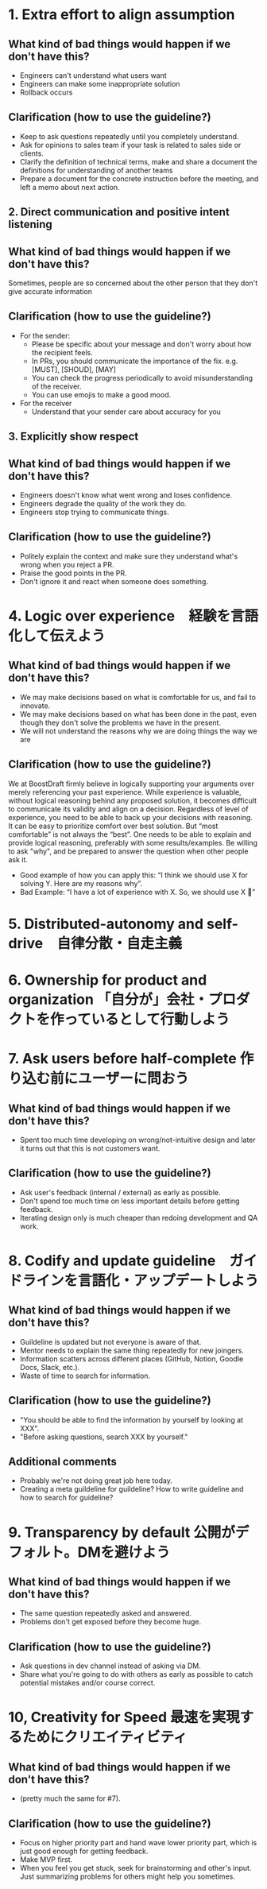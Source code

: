 
# 1. Extra effort to align assumption
## What kind of bad things would happen if we don't have this?
- Engineers can't understand what users want
- Engineers can make some inappropriate solution
- Rollback occurs
## Clarification (how to use the guideline?)
- Keep to ask questions repeatedly until you completely understand.
- Ask for opinions to sales team if your task is related to sales side or clients.
- Clarify the definition of technical terms, make and share a document the definitions for understanding of another teams 
- Prepare a document for the concrete instruction before the meeting, and left  a memo about next action. 

## 2. Direct communication and positive intent listening
## What kind of bad things would happen if we don't have this?
Sometimes, people are so concerned about the other person that they don't give accurate information
## Clarification (how to use the guideline?)
- For the sender:
    - Please be specific about your message and don't worry about how the recipient feels.
    - In PRs, you should communicate the importance of the fix. e.g. [MUST], [SHOUD], [MAY]
    - You can check the progress periodically to avoid misunderstanding of the receiver.
    - You can use emojis to make a good mood.
- For the receiver
    - Understand that your sender care about accuracy for you


## 3. Explicitly show respect
## What kind of bad things would happen if we don't have this?
- Engineers doesn't know what went wrong and loses confidence.
- Engineers degrade the quality of the work they do.
- Engineers stop trying to communicate things.
## Clarification (how to use the guideline?)
- Politely explain the context and make sure they understand what's wrong when you reject a PR.
- Praise the good points in the PR.
- Don't ignore it and react when someone does something.

# 4. Logic over experience　経験を言語化して伝えよう
## What kind of bad things would happen if we don't have this?
- We may make decisions based on what is comfortable for us, and fail to innovate. 
- We may make decisions based on what has been done in the past, even though they don't solve the problems we have in the present.
- We will not understand the reasons why we are doing things the way we are
## Clarification (how to use the guideline?)
We at BoostDraft firmly believe in logically supporting your arguments over merely referencing your past experience. While experience is valuable, without logical reasoning behind any proposed solution, it becomes difficult to communicate its validity and align on a decision. Regardless of level of experience, you need to be able to back up your decisions with reasoning. It can be easy to prioritize comfort over best solution. But “most comfortable” is not always the “best”. One needs to be able to explain and provide logical reasoning, preferably with some results/examples. Be willing to ask "why", and be prepared to answer the question when other people ask it.

- Good example of how you can apply this: “I think we should use X for solving Y. Here are my reasons why”.
- Bad Example: “I have a lot of experience with X. So, we should use X 😤”

# 5. Distributed-autonomy and self-drive　自律分散・自走主義
# 6. Ownership for product and organization	「自分が」会社・プロダクトを作っているとして行動しよう

# 7. Ask users before half-complete		作り込む前にユーザーに問おう
## What kind of bad things would happen if we don't have this?
- Spent too much time developing on wrong/not-intuitive design and later it turns out that this is not customers want.
## Clarification (how to use the guideline?)
- Ask user's feedback (internal / external) as early as possible.
- Don't spend too much time on less important details before getting feedback.
- Iterating design only is much cheaper than redoing development and QA work.

# 8. Codify and update guideline　ガイドラインを言語化・アップデートしよう
## What kind of bad things would happen if we don't have this?
- Guildeline is updated but not everyone is aware of that.
- Mentor needs to explain the same thing repeatedly for new joingers.
- Information scatters across different places (GitHub, Notion, Goodle Docs, Slack, etc.).
- Waste of time to search for information.
## Clarification (how to use the guideline?)
- "You should be able to find the information by yourself by looking at XXX".
- "Before asking questions, search XXX by yourself."
## Additional comments
- Probably we're not doing great job here today.
- Creating a meta guildeline for guildeline? How to write guideline and how to search for guideline?

# 9. Transparency by default		公開がデフォルト。DMを避けよう
## What kind of bad things would happen if we don't have this?
- The same question repeatedly asked and answered.
- Problems don't get exposed before they become huge.
## Clarification (how to use the guideline?)
- Ask questions in dev channel instead of asking via DM.
- Share what you're going to do with others as early as possible to catch potential mistakes and/or course correct.

# 10, Creativity for Speed		最速を実現するためにクリエイティビティ
## What kind of bad things would happen if we don't have this?
- (pretty much the same for #7).
## Clarification (how to use the guideline?)
- Focus on higher priority part and hand wave lower priority part, which is just good enough for getting feedback.
- Make MVP first.
- When you feel you get stuck, seek for brainstorming and other's input. Just summarizing problems for others might help you sometimes.

